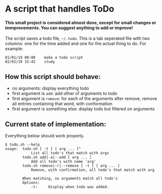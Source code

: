 # A script that handles ToDo

#### This small project is considered almost done, except for small changes or immprovements. You can suggest anything to add or improve!

The script saves a todo file, `~/.todo`. This is a tab seperated file with two columns: one for the time added and one for the actual thing to do.
For example:
```
01/01/19 00:00    make a todo script
02/02/19 15:42    study
```

## How this script should behave:
* no arguments: display everything todo
* first argument is `add`: add other of arguments to todo
* first argument is `remove`: for each of the arguments after remove, remove all entries containing that word, with conformation
* first argument is something else: display todo but filtered on arguments

## Current state of implementation:
Everything below should work properly.
```
$ todo.sh --help
usage:  todo.sh [ -t ] [ arg ... ]"
            List all todo's that match with args
        todo.sh add|-a|--add [ arg ... ]
            Add all todo's with name 'arg'
        todo.sh remove|-r|--remove [ -t ] [ arg ... ]
            Remove, with confirmation, all todo's that match with arg

        When matching, no arguments match all todo's
        Options:
            -t:     Display when todo was added.
```
